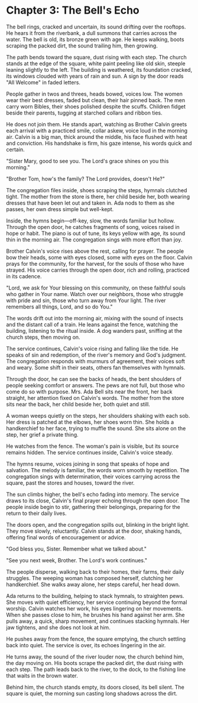 # Chapter 3: The Bell's Echo

The bell rings, cracked and uncertain, its sound drifting over the rooftops. He hears it from the riverbank, a dull summons that carries across the water. The bell is old, its bronze green with age. He keeps walking, boots scraping the packed dirt, the sound trailing him, then growing.

The path bends toward the square, dust rising with each step. The church stands at the edge of the square, white paint peeling like old skin, steeple leaning slightly to the left. The building is weathered, its foundation cracked, its windows clouded with years of rain and sun. A sign by the door reads "All Welcome" in faded letters.

People gather in twos and threes, heads bowed, voices low. The women wear their best dresses, faded but clean, their hair pinned back. The men carry worn Bibles, their shoes polished despite the scuffs. Children fidget beside their parents, tugging at starched collars and ribbon ties.

He does not join them. He stands apart, watching as Brother Calvin greets each arrival with a practiced smile, collar askew, voice loud in the morning air. Calvin is a big man, thick around the middle, his face flushed with heat and conviction. His handshake is firm, his gaze intense, his words quick and certain.

"Sister Mary, good to see you. The Lord's grace shines on you this morning."

"Brother Tom, how's the family? The Lord provides, doesn't He?"

The congregation files inside, shoes scraping the steps, hymnals clutched tight. The mother from the store is there, her child beside her, both wearing dresses that have been let out and taken in. Ada nods to them as she passes, her own dress simple but well-kept.

Inside, the hymns begin—off-key, slow, the words familiar but hollow. Through the open door, he catches fragments of song, voices raised in hope or habit. The piano is out of tune, its keys yellow with age, its sound thin in the morning air. The congregation sings with more effort than joy.

Brother Calvin's voice rises above the rest, calling for prayer. The people bow their heads, some with eyes closed, some with eyes on the floor. Calvin prays for the community, for the harvest, for the souls of those who have strayed. His voice carries through the open door, rich and rolling, practiced in its cadence.

"Lord, we ask for Your blessing on this community, on these faithful souls who gather in Your name. Watch over our neighbors, those who struggle with pride and sin, those who turn away from Your light. The river remembers all things, Lord, and so do You."

The words drift out into the morning air, mixing with the sound of insects and the distant call of a train. He leans against the fence, watching the building, listening to the ritual inside. A dog wanders past, sniffing at the church steps, then moving on.

The service continues, Calvin's voice rising and falling like the tide. He speaks of sin and redemption, of the river's memory and God's judgment. The congregation responds with murmurs of agreement, their voices soft and weary. Some shift in their seats, others fan themselves with hymnals.

Through the door, he can see the backs of heads, the bent shoulders of people seeking comfort or answers. The pews are not full, but those who come do so with purpose. Mrs. Ada Bell sits near the front, her back straight, her attention fixed on Calvin's words. The mother from the store sits near the back, her child beside her, both quiet and still.

A woman weeps quietly on the steps, her shoulders shaking with each sob. Her dress is patched at the elbows, her shoes worn thin. She holds a handkerchief to her face, trying to muffle the sound. She sits alone on the step, her grief a private thing.

He watches from the fence. The woman's pain is visible, but its source remains hidden. The service continues inside, Calvin's voice steady.

The hymns resume, voices joining in song that speaks of hope and salvation. The melody is familiar, the words worn smooth by repetition. The congregation sings with determination, their voices carrying across the square, past the stores and houses, toward the river.

The sun climbs higher, the bell's echo fading into memory. The service draws to its close, Calvin's final prayer echoing through the open door. The people inside begin to stir, gathering their belongings, preparing for the return to their daily lives.

The doors open, and the congregation spills out, blinking in the bright light. They move slowly, reluctantly. Calvin stands at the door, shaking hands, offering final words of encouragement or advice.

"God bless you, Sister. Remember what we talked about."

"See you next week, Brother. The Lord's work continues."

The people disperse, walking back to their homes, their farms, their daily struggles. The weeping woman has composed herself, clutching her handkerchief. She walks away alone, her steps careful, her head down.

Ada returns to the building, helping to stack hymnals, to straighten pews. She moves with quiet efficiency, her service continuing beyond the formal worship. Calvin watches her work, his eyes lingering on her movements. When she passes close to him, he brushes his hand against her arm. She pulls away, a quick, sharp movement, and continues stacking hymnals. Her jaw tightens, and she does not look at him.

He pushes away from the fence, the square emptying, the church settling back into quiet. The service is over, its echoes lingering in the air.

He turns away, the sound of the river louder now, the church behind him, the day moving on. His boots scrape the packed dirt, the dust rising with each step. The path leads back to the river, to the dock, to the fishing line that waits in the brown water.

Behind him, the church stands empty, its doors closed, its bell silent. The square is quiet, the morning sun casting long shadows across the dirt. 